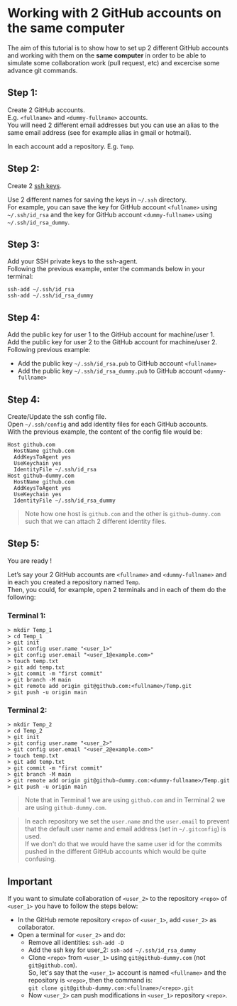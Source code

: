 # Working with 2 GitHub accounts on the same computer

The aim of this tutorial is to show how to set up 2 different GitHub accounts and working with them on the **same computer** in order to be able to simulate some collaboration work (pull request, etc) and excercise some advance git commands.  

## Step 1:
Create 2 GitHub accounts.  
E.g. `<fullname>` and `<dummy-fullname>` accounts.  
You will need 2 different email addresses but you can use an alias to the same email address (see for example alias in gmail or hotmail).

In each account add a repository. E.g. `Temp`.

## Step 2:
Create 2 [ssh keys](https://docs.github.com/en/authentication/connecting-to-github-with-ssh/generating-a-new-ssh-key-and-adding-it-to-the-ssh-agent).

Use 2 different names for saving the keys in `~/.ssh` directory.  
For example, you can save the key for GitHub account `<fullname>` using `~/.ssh/id_rsa` and the key for GitHub account `<dummy-fullname>`  using `~/.ssh/id_rsa_dummy`.

## Step 3:
Add your SSH private keys to the ssh-agent.  
Following the previous example, enter the commands below in your terminal: 
```console
ssh-add ~/.ssh/id_rsa
ssh-add ~/.ssh/id_rsa_dummy
```

## Step 4:
Add the public key for user 1 to the GitHub account for machine/user 1.  
Add the public key for user 2 to the GitHub account for machine/user 2.   
Following previous example:  
- Add the public key `~/.ssh/id_rsa.pub` to GitHub account `<fullname>` 
- Add the public key `~/.ssh/id_rsa_dummy.pub` to GitHub account `<dummy-fullname>`


## Step 4:
Create/Update the ssh config file.  
Open `~/.ssh/config` and add identity files for each GitHub accounts.  
With the previous example, the content of the config file would be:  
```
Host github.com
  HostName github.com
  AddKeysToAgent yes
  UseKeychain yes
  IdentityFile ~/.ssh/id_rsa
Host github-dummy.com
  HostName github.com
  AddKeysToAgent yes
  UseKeychain yes
  IdentityFile ~/.ssh/id_rsa_dummy 
```
> Note how one host is `github.com` and the other is `github-dummy.com` such that we can attach 2 different identity files.

## Step 5:
You are ready ! 

Let’s say your 2 GitHub accounts are `<fullname>` and `<dummy-fullname>` and in each you created a repository named `Temp`.  
Then, you could, for example, open 2 terminals and in each of them do the following:

### Terminal 1:
```console
> mkdir Temp_1
> cd Temp_1
> git init
> git config user.name "<user_1>" 
> git config user.email "<user_1@example.com>"
> touch temp.txt
> git add temp.txt
> git commit -m "first commit"
> git branch -M main
> git remote add origin git@github.com:<fullname>/Temp.git
> git push -u origin main
```

### Terminal 2:
```console
> mkdir Temp_2
> cd Temp_2
> git init
> git config user.name "<user_2>" 
> git config user.email "<user_2@example.com>"
> touch temp.txt
> git add temp.txt
> git commit -m "first commit"
> git branch -M main
> git remote add origin git@github-dummy.com:<dummy-fullname>/Temp.git
> git push -u origin main
```

> Note that in Terminal 1 we are using `github.com` and in Terminal 2 we are using `github-dummy.com`.

> In each repository we set the `user.name` and the `user.email` to prevent that the default user name and email address (set in `~/.gitconfig`) is used.  
If we don't do that we would have the same user id for the commits pushed in the different GitHub accounts which would be quite confusing.

## Important
If you want to simulate collaboration of `<user_2>` to the repository `<repo>` of `<user_1>` you have to follow the steps below:
- In the GitHub remote repository `<repo>` of `<user_1>`, add `<user_2>` as collaborator.
- Open a terminal for `<user_2>` and do:
    - Remove all identities: `ssh-add -D`
    - Add the ssh key for user_2: `ssh-add ~/.ssh/id_rsa_dummy` 
    - Clone `<repo>` from `<user_1>` using `git@github-dummy.com` (not `git@github.com`).  
    So, let's say that the `<user_1>` account is named `<fullname>` and the repository is `<repo>`, then the command is:  
    `git clone git@github-dummy.com:<fullname>/<repo>.git`
    - Now `<user_2>` can push modifications in `<user_1>` repository `<repo>`.